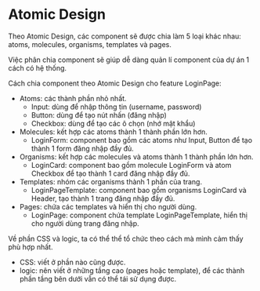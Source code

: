 # Atomic Design
Theo Atomic Design, các component sẽ được chia làm 5 loại khác nhau: atoms, molecules, organisms, templates và pages.

Việc phân chia component sẽ giúp dễ dàng quản lí component của dự án 1 cách có hệ thống.

Cách chia component theo Atomic Design cho feature LoginPage:
- Atoms: các thành phần nhỏ nhất.
  + Input: dùng để nhập thông tin (username, password)
  + Button: dùng để tạo nút nhấn (đăng nhập)
  + Checkbox: dùng để tạo các ô chọn (nhớ mật khẩu)
- Molecules: kết hợp các atoms thành 1 thành phần lớn hơn.
  + LoginForm: component bao gồm các atoms như Input, Button để tạo thành 1 form đăng nhập đầy đủ.
- Organisms: kết hợp các molecules và atoms thành 1 thành phần lớn hơn.
  + LoginCard: component bao gồm molecule LoginForm và atom Checkbox để tạo thành 1 card đăng nhập đầy đủ.
- Templates: nhóm các organisms thành 1 phần của trang.
  + LoginPageTemplate: component bao gồm organisms LoginCard và Header, tạo thành 1 trang đăng nhập đầy đủ.
- Pages: chứa các templates và hiển thị cho người dùng.
  + LoginPage: component chứa template LoginPageTemplate, hiển thị cho người dùng trang đăng nhập. 

Về phần CSS và logic, ta có thể thể tổ chức theo cách mà mình cảm thấy phù hợp nhất.
- CSS: viết ở phần nào cũng được.
- logic: nên viết ở những tầng cao (pages hoặc template), để các thành phần tầng bên dưới vẫn có thể tái sử dụng được.


